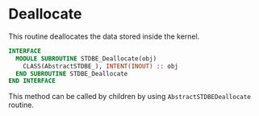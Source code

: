 # Deallocate

This routine deallocates the data stored inside the kernel.

```fortran
INTERFACE
  MODULE SUBROUTINE STDBE_Deallocate(obj)
    CLASS(AbstractSTDBE_), INTENT(INOUT) :: obj
  END SUBROUTINE STDBE_Deallocate
END INTERFACE
```

This method can be called by children by using `AbstractSTDBEDeallocate` routine.
